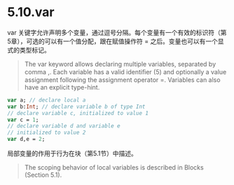 # 5.10.var

var 关键字允许声明多个变量，通过逗号分隔。每个变量有一个有效的标识符（第5章），可选的可以有一个值分配，跟在赋值操作符 = 之后。变量也可以有一个显式的类型标记。

> The var keyword allows declaring multiple variables, separated by comma ,. Each variable has a valid identiﬁer (5) and optionally a value assignment following the assignment operator =. Variables can also have an explicit type-hint.

```haxe
var a; // declare local a 
var b:Int; // declare variable b of type Int 
// declare variable c, initialized to value 1 
var c = 1; 
// declare variable d and variable e 
// initialized to value 2 
var d,e = 2;
```

局部变量的作用于行为在块（第5.1节）中描述。

> The scoping behavior of local variables is described in Blocks (Section 5.1).